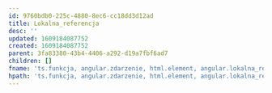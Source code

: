 ```yaml
---
id: 9760bdb0-225c-4880-8ec6-cc18dd3d12ad
title: Lokalna_referencja
desc: ''
updated: 1609184087752
created: 1609184087752
parent: 3fa83380-43b4-4406-a292-d19a7fbf6ad7
children: []
fname: 'ts.funkcja, angular.zdarzenie, html.element, angular.lokalna_referencja'
hpath: 'ts.funkcja, angular.zdarzenie, html.element, angular.lokalna_referencja'
---
```



